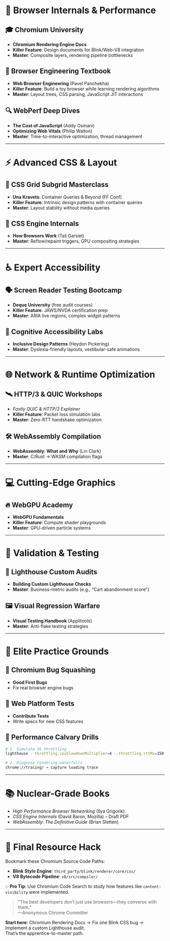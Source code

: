 
# 🧠 Browser Internals & Performance

## 🎓 Chromium University

- **Chromium Rendering Engine Docs**  
- **Killer Feature**: Design documents for Blink/Web-V8 integration  
- **Master**: Composite layers, rendering pipeline bottlenecks  

## 📘 Browser Engineering Textbook

- **Web Browser Engineering** (Pavel Panchekha)  
- **Killer Feature**: Build a toy browser while learning rendering algorithms  
- **Master**: Layout trees, CSS parsing, JavaScript JIT interactions  

## 🔍 WebPerf Deep Dives

- **The Cost of JavaScript** (Addy Osmani)  
- **Optimizing Web Vitals** (Philip Walton)  
- **Master**: Time-to-interactive optimization, thread management  

---

# ⚡️ Advanced CSS & Layout

## 🧱 CSS Grid Subgrid Masterclass

- **Una Kravets**: Container Queries & Beyond (FF Conf)  
- **Killer Feature**: Intrinsic design patterns with container queries  
- **Master**: Layout stability without media queries  

## 🔧 CSS Engine Internals

- **How Browsers Work** (Tali Garsiel)  
- **Master**: Reflow/repaint triggers, GPU compositing strategies  

---

# ♿️ Expert Accessibility

## 🗣️ Screen Reader Testing Bootcamp

- **Deque University** (free audit courses)  
- **Killer Feature**: JAWS/NVDA certification prep  
- **Master**: ARIA live regions, complex widget patterns  

## 🧠 Cognitive Accessibility Labs

- **Inclusive Design Patterns** (Heydon Pickering)  
- **Master**: Dyslexia-friendly layouts, vestibular-safe animations  

---

# 🌐 Network & Runtime Optimization

## 🛰️ HTTP/3 & QUIC Workshops

- *Fastly QUIC & HTTP/3 Explainer*  
- **Killer Feature**: Packet loss simulation labs  
- **Master**: Zero-RTT handshake optimization  

## 🛠️ WebAssembly Compilation

- **WebAssembly: What and Why** (Lin Clark)  
- **Master**: C/Rust → WASM compilation flags  

---

# 💻 Cutting-Edge Graphics

## 🔥 WebGPU Academy

- **WebGPU Fundamentals**  
- **Killer Feature**: Compute shader playgrounds  
- **Master**: GPU-driven particle systems  

---

# 🔬 Validation & Testing

## 📏 Lighthouse Custom Audits

- **Building Custom Lighthouse Checks**  
- **Master**: Business-metric audits (e.g., "Cart abandonment score")  

## 🖼️ Visual Regression Warfare

- **Visual Testing Handbook** (Applitools)  
- **Master**: Anti-flake testing strategies  

---

# 💼 Elite Practice Grounds

## 🐞 Chromium Bug Squashing

- **Good First Bugs**  
- Fix real browser engine bugs  

## 🧪 Web Platform Tests

- **Contribute Tests**  
- Write specs for new CSS features  

## 🏇 Performance Calvary Drills

```bash
# 1. Simulate 3G throttling
lighthouse --throttling.cpuSlowdownMultiplier=4 --throttling.rttMs=150

# 2. Diagnose rendering waterfalls
chrome://tracing/ → capture loading trace
```

---

# 📚 Nuclear-Grade Books

- *High Performance Browser Networking* (Ilya Grigorik)  
- *CSS Engine Internals* (David Baron, Mozilla) – Draft PDF  
- *WebAssembly: The Definitive Guide* (Brian Sletten)  

---

# 🚀 Final Resource Hack

Bookmark these Chromium Source Code Paths:

- **Blink Style Engine**: `third_party/blink/renderer/core/css/`  
- **V8 Bytecode Pipeline**: `v8/src/compiler/`  

💡 **Pro Tip**: Use Chromium Code Search to study how features like `content-visibility` were implemented.

> "The best developers don’t just use browsers—they converse with them."  
> —Anonymous Chrome Committer

**Start here**: Chromium Rendering Docs → Fix one Blink CSS bug → Implement a custom Lighthouse audit.  
That’s the apprentice-to-master path.
